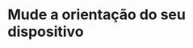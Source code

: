 <!DOCTYPE html>
<html lang="pt-br">
<head>
    <meta charset="UTF-8">
    <meta name="viewport" content="width=device-width, initial-scale=1.0">
    <title> Media Query</title>
    <style>

        /* declaraçoes gerais*/

    * {
    margin: 0px;
    padding: 0px;
    font-family: Arial, Helvetica, sans-serif;
}

html, body {
    width: 100vw;
    height: 100vh;
    background-color: blue;
    background-size: contain ;
    background-repeat: no-repeat;
}

h1 {
    color: white;
    text-shadow: 5px 5px 0px blue;
    padding: 10px ;
}

/* declaraçoes retrato*/
@media screen and (orientation: portrait) {
    body {
    background-image: url(imagens/cev-portrait1.png) ;
    background-position: center bottom;
}
}

/* declaraçoes paisagem*/
@media screen and (orientation: landscape) {
    body {
    background-image: url(imagens/cev-landscape1.png);
    background-position: left bottom;
    background-color:blue ;
}
}
</style>
</head>
<body>
    <h1>Mude a orientação do seu dispositivo</h1>
</body>
</html>

 
